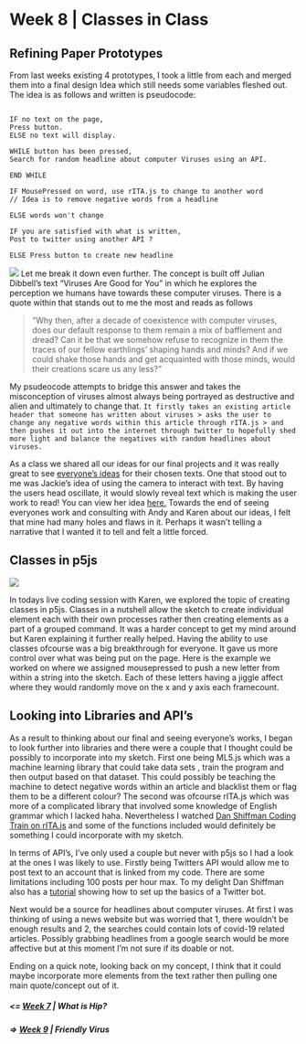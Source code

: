 # Week 8  | Classes in Class
## Refining Paper Prototypes
From last weeks existing 4 prototypes, I took a little from each and merged them into a final design Idea which still needs some variables fleshed out. The idea is as follows and written is pseudocode: 


``` // VIRUSES AREN'T BAD I PROMISE

IF no text on the page, 
Press button.
ELSE no text will display. 

WHILE button has been pressed, 
Search for random headline about computer Viruses using an API. 

END WHILE

IF MousePressed on word, use rITA.js to change to another word
// Idea is to remove negative words from a headline

ELSE words won't change

IF you are satisfied with what is written, 
Post to twitter using another API ?

ELSE Press button to create new headline 
```
![](5.gif)
Let me break it down even further. The concept is built off Julian Dibbell’s text “Viruses Are Good for You” in which he explores the perception we humans have towards these computer viruses. There is a quote within that stands out to me the most and reads as follows 

> “Why then, after a decade of coexistence with computer viruses, does our default response to them remain a mix of bafflement and dread? Can it be that we somehow refuse to recognize in them the traces of our fellow earthlings’ shaping hands and minds? And if we could shake those hands and get acquainted with those minds, would their creations scare us any less?” 

My psudeocode attempts to bridge this answer and takes the misconception of viruses almost always being portrayed as destructive and alien and ultimately to change that. 
``` It firstly takes an existing article header that someone has written about viruses > asks the user to change any negative words within this article through rITA.js > and then pushes it out into the internet through twitter to hopefully shed more light and balance the negatives with random headlines about viruses. ```

As a class we shared all our ideas for our final projects and it was really great to see [everyone’s ideas](https://docs.google.com/presentation/d/1dX_ZDAdoo_U-JSXTtUxhwClVBWJZjEu7X48fx6t4-Zc/edit#slide=id.g980079f83c_12_5) for their chosen texts. One that stood out to me was Jackie’s idea of using the camera to interact with text. By having the users head oscillate, it would slowly reveal text which is making the user work to read! You can view her idea [here.](https://github.com/jackieliiu/CODEWORDS/tree/master/Week08) 
Towards the end of seeing everyones work and consulting with Andy and Karen about our ideas, I felt that mine had many holes and flaws in it. Perhaps it wasn’t telling a narrative that I wanted it to tell and felt a little forced. 

## Classes in p5js

![](22.PNG)

In todays live coding session with Karen, we explored the topic of creating classes in p5js. Classes in a nutshell allow the sketch to create individual element each with their own processes rather then creating elements as a part of a grouped command. It was a harder concept to get my mind around but Karen explaining it further really helped. Having the ability to use classes ofcourse was a big breakthrough for everyone. It gave us more control over what was being put on the page. Here is the example we worked on where we assigned mousepressed to push a new letter from within a string into the sketch. Each of these letters having a jiggle affect where they would randomly move on the x and y axis each framecount. 

## Looking into Libraries and API’s
As a result to thinking about our final and seeing everyone’s works, I began to look further into libraries and there were a couple that I thought could be possibly to incorporate into my sketch. First one being ML5.js which was a machine learning library that could take data sets , train the program and then output based on that dataset. This could possibly be teaching the machine to detect negative words within an article and blacklist them or flag them to be a different colour?
The second was ofcourse rITA.js which was more of a complicated library that involved some knowledge of English grammar which I lacked haha. Nevertheless I watched [Dan Shiffman Coding Train on rITA.js](https://www.youtube.com/watch?v=lIPEvh8HbGQ&ab_channel=TheCodingTrain&t=690s) and some of the functions included would definitely be something I could incorporate with my sketch.  
 

In terms of API’s, I’ve only used a couple but never with p5js so I had a look at the ones I was likely to use. Firstly being Twitters API would allow me to post text to an account that is linked from my code. There are some limitations including 100 posts per hour max. To my delight Dan Shiffman also has a [tutorial](https://www.youtube.com/watch?v=7-nX3YOC4OA&ab_channel=TheCodingTrain ) showing how to set up the basics of a Twitter bot.


Next would be a source for headlines about computer viruses. At first I was thinking of using a news website but was worried that 1, there wouldn’t be enough results and 2, the searches could contain lots of covid-19 related articles. Possibly grabbing headlines from a google search would be more affective but at this moment I’m not sure if its doable or not.  

Ending on a quick note, looking back on my concept, I think that it could maybe incorporate more elements from the text rather then pulling one main quote/concept out of it.

##### <= [Week 7](https://github.com/Jamtt/Codewords/blob/master/Week%207/Readme.md) | What is Hip?
##### => [Week 9](https://github.com/Jamtt/Codewords/blob/master/Week%209/readme.md) | Friendly Virus
